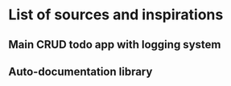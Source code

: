 # List of sources and inspirations


## Main CRUD todo app with logging system


## Auto-documentation library


